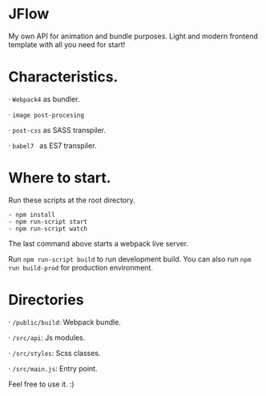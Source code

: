 # JFlow

My own API for animation and bundle purposes. Light and modern frontend template with all you need for start!


# Characteristics.

· `Webpack4` as bundler.

· `image post-procesing`

· `post-css` as SASS transpiler.

· `babel7 ` as ES7 transpiler.


# Where to start.

Run these scripts at the root directory.

    - npm install
    - npm run-script start
    - npm run-script watch

The last command above starts a webpack live server.

Run `npm run-script build` to run development build. You can also run `npm run build-prod` for production environment.


# Directories

· `/public/build`: Webpack bundle.

· `/src/api`: Js modules.

· `/src/styles`: Scss classes.

· `/src/main.js`: Entry point.


Feel free to use it. :)
